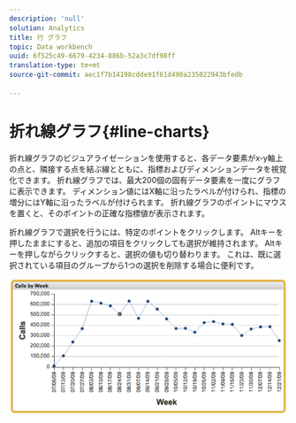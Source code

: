 ```yaml
---
description: 'null'
solution: Analytics
title: 行 グラフ
topic: Data workbench
uuid: 6f525c49-6679-4234-886b-52a3c7df98ff
translation-type: tm+mt
source-git-commit: aec1f7b14198cdde91f61d490a235022943bfedb

---
```



# 折れ線グラフ{#line-charts}

折れ線グラフのビジュアライゼーションを使用すると、各データ要素がx-y軸上の点と、隣接する点を結ぶ線とともに、指標およびディメンションデータを視覚化できます。 折れ線グラフでは、最大200個の固有データ要素を一度にグラフに表示できます。 ディメンション値にはX軸に沿ったラベルが付けられ、指標の増分にはY軸に沿ったラベルが付けられます。 折れ線グラフのポイントにマウスを置くと、そのポイントの正確な指標値が表示されます。

折れ線グラフで選択を行うには、特定のポイントをクリックします。 Altキーを押したままにすると、追加の項目をクリックしても選択が維持されます。 Altキーを押しながらクリックすると、選択の値も切り替わります。 これは、既に選択されている項目のグループから1つの選択を削除する場合に便利です。

![](assets/line_chart.png)

